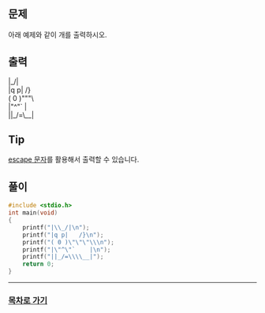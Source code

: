 ## 문제

아래 예제와 같이 개를 출력하시오.

## 출력

|\_/|  
|q p|   /}  
( 0 )"""\  
|"^"`    |  
||_/=\\__|  

## Tip

[escape 문자](https://arer.tistory.com/95)를  활용해서 출력할 수 있습니다.

## 풀이
```c
#include <stdio.h>
int main(void)
{
	printf("|\\_/|\n");
	printf("|q p|   /}\n");
	printf("( 0 )\"\"\"\\\n");
	printf("|\"^\"`    |\n");
	printf("||_/=\\\\__|");
	return 0;
}
```
---

### [목차로 가기](./../../../../)